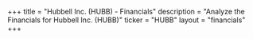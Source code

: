 +++
title = "Hubbell Inc. (HUBB) - Financials"
description = "Analyze the Financials for Hubbell Inc. (HUBB)"
ticker = "HUBB"
layout = "financials"
+++

